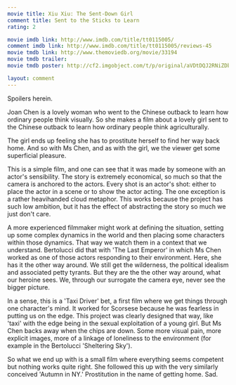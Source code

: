 ```yaml
---
movie title: Xiu Xiu: The Sent-Down Girl
comment title: Sent to the Sticks to Learn
rating: 2

movie imdb link: http://www.imdb.com/title/tt0115005/
comment imdb link: http://www.imdb.com/title/tt0115005/reviews-45
movie tmdb link: http://www.themoviedb.org/movie/33194
movie tmdb trailer: 
movie tmdb poster: http://cf2.imgobject.com/t/p/original/aVDtDQJ2RNiZDbupPjEyxCK75Nk.jpg

layout: comment
---
```


Spoilers herein.

Joan Chen is a lovely woman who went to the Chinese outback to learn how ordinary people think visually. So she makes a film about a lovely girl sent to the Chinese outback to learn how ordinary people think agriculturally.

The girl ends up feeling she has to prostitute herself to find her way back home. And so with Ms Chen, and as with the girl, we the viewer get some superficial pleasure.

This is a simple film, and one can see that it was made by someone with an actor's sensibility. The story is extremely economical, so much so that the camera is anchored to the actors. Every shot is an actor's shot: either to place the actor in a scene or to show the actor acting. The one exception is a rather heavihanded cloud metaphor. This works because the project has such low ambition, but it has the effect of abstracting the story so much we just don't care.

A more experienced filmmaker might work at defining the situation, setting up some complex dynamics in the world and then placing some characters within those dynamics. That way we watch them in a context that we understand. Bertolucci did that with 'The Last Emperor' in which Ms Chen worked as one of those actors responding to their environment. Here, she has it the other way around. We still get the wilderness, the political idealism and associated petty tyrants. But they are the the other way around, what our heroine sees. We, through our surrogate the camera eye, never see the bigger picture.

In a sense, this is a 'Taxi Driver' bet, a first film where we get things through one character's mind. It worked for Scorsese because he was fearless in putting us on the edge. This project was clearly designed that way, like 'taxi' with the edge being in the sexual exploitation of a young girl. But Ms Chen backs away when the chips are down. Some more visual pain, more explicit images, more of a linkage of loneliness to the environment (for example in the Bertolucci 'Sheltering Sky').

So what we end up with is a small film where everything seems competent but nothing works quite right. She followed this up with the very similarly conceived 'Autumn in NY.' Prostitution in the name of getting home. Sad.